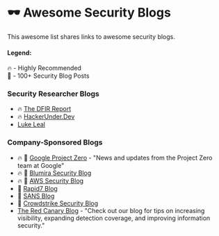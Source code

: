 # 🕶️ Awesome Security Blogs

This awesome list shares links to awesome security blogs.

#### Legend: </br>
🔥 - Highly Recommended </br>
💯 - 100+ Security Blog Posts </br>


### Security Researcher Blogs 
* 🔥 [The DFIR Report](https://thedfirreport.com/)
* 🔥 [HackerUnder.Dev](https://www.hackerunder.dev)
* [Luke Leal](https://lukeleal.com/research/posts/) 

### Company-Sponsored Blogs
* 🔥 💯 [Google Project Zero](https://googleprojectzero.blogspot.com/) - "News and updates from the Project Zero team at Google"
* 🔥 💯 [Blumira Security Blog](https://www.blumira.com/blog/)
* 🔥 💯 [AWS Security Blog](https://aws.amazon.com/blogs/security/)
* 💯 [Rapid7 Blog](https://blog.rapid7.com/tag/research/)
* 💯 [SANS Blog](https://www.sans.org/blog/)
* 💯 [Crowdstrike Security Blog](https://www.crowdstrike.com/blog/)
* [The Red Canary Blog](https://redcanary.com/blog/) - "Check out our blog for tips on increasing visibility, expanding detection coverage, and improving information security." 
